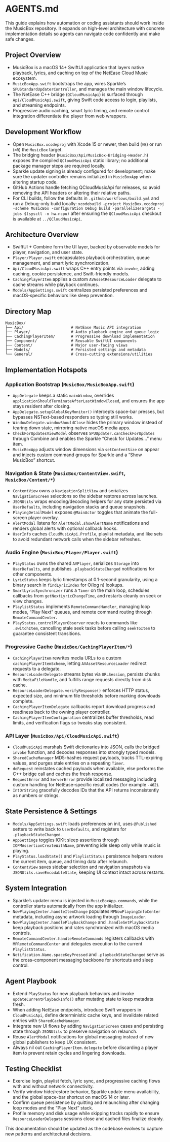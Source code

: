 # AGENTS.md

This guide explains how automation or coding assistants should work inside the MusicBox repository. It expands on high-level architecture with concrete implementation details so agents can navigate code confidently and make safe changes.

## Project Overview
- MusicBox is a macOS 14+ SwiftUI application that layers native playback, lyrics, and caching on top of the NetEase Cloud Music ecosystem.
- `MusicBoxApp.swift` bootstraps the app, wires Sparkle’s `SPUStandardUpdaterController`, and manages the main window lifecycle.
- The NetEase C++ bridge (`QCloudMusicApi`) is surfaced through `Api/CloudMusicApi.swift`, giving Swift code access to login, playlists, and streaming endpoints.
- Progressive audio caching, smart lyric timing, and remote control integration differentiate the player from web wrappers.

## Development Workflow
- Open `MusicBox.xcodeproj` with Xcode 15 or newer, then build (`⌘B`) or run (`⌘R`) the `MusicBox` target.
- The bridging header (`MusicBox/Api/MusicBox-Bridging-Header.h`) exposes the compiled `QCloudMusicApi` static library; no additional package manager steps are required locally.
- Sparkle update signing is already configured for development; make sure the updater controller remains initialized in `MusicBoxApp` when altering startup code.
- GitHub Actions handle fetching QCloudMusicApi for releases, so avoid removing the API headers or altering their relative paths.
- For CLI builds, follow the defaults in `.github/workflows/build.yml` and run a Debug-only build locally: `xcodebuild -project MusicBox.xcodeproj -scheme MusicBox -configuration Debug build -parallelizeTargets -jobs $(sysctl -n hw.ncpu)` after ensuring the `QCloudMusicApi` checkout is available at `../QCloudMusicApi`.

## Architecture Overview
- SwiftUI + Combine form the UI layer, backed by observable models for player, navigation, and user state.
- `Player/Player.swift` encapsulates playback orchestration, queue management, and smart lyric synchronization.
- `Api/CloudMusicApi.swift` wraps C++ entry points via `invoke`, adding caching, cookie persistence, and Swift-friendly models.
- `CachingPlayerItem` applies a custom `AVAssetResourceLoader` delegate to cache streams while playback continues.
- `Models/AppSettings.swift` centralizes persisted preferences and macOS-specific behaviors like sleep prevention.

## Directory Map
```
MusicBox/
├── Api/                     # NetEase Music API integration
├── Player/                  # Audio playback engine and queue logic
├── CachingPlayerItem/       # Progressive download implementation
├── Component/               # Reusable SwiftUI components
├── Content/                 # Major user-facing views
├── Models/                  # Persisted settings and metadata
└── General/                 # Cross-cutting extensions/utilities
```

## Implementation Hotspots

### Application Bootstrap (`MusicBox/MusicBoxApp.swift`)
- `AppDelegate` keeps a static `mainWindow`, overrides `applicationShouldTerminateAfterLastWindowClosed`, and ensures the app stays resident after closing.
- `AppDelegate.setupGlobalKeyMonitor()` intercepts space-bar presses, but bypasses NSText-based responders so typing still works.
- `WindowDelegate.windowShouldClose` hides the primary window instead of tearing down state, mirroring native macOS media apps.
- `CheckForUpdatesViewModel` observes `SPUUpdater.canCheckForUpdates` through Combine and enables the Sparkle “Check for Updates…” menu item.
- `MusicBoxApp` adjusts window dimensions via `setContentSize` on appear and injects custom command groups for Sparkle and a “Show MusicBox” shortcut.

### Navigation & State (`MusicBox/ContentView.swift`, `MusicBox/Content/*`)
- `ContentView` owns a `NavigationSplitView` and serializes `NavigationScreen` selections so the sidebar restores across launches.
- `JSONUtils` wraps encoding/decoding helpers for any state persisted via `UserDefaults`, including navigation stacks and queue snapshots.
- `PlayingDetailModel` exposes `@MainActor` toggles that animate the full-screen player overlay.
- `AlertModal` listens for `AlertModal.showAlertName` notifications and renders global alerts with optional callback hooks.
- `UserInfo` caches `CloudMusicApi.Profile`, playlist metadata, and like sets to avoid redundant network calls when the sidebar refreshes.

### Audio Engine (`MusicBox/Player/Player.swift`)
- `PlayStatus` owns the shared `AVPlayer`, serializes `Storage` into `UserDefaults`, and publishes `.playbackStateChanged` notifications for other components.
- `LyricStatus` keeps lyric timestamps at 0.1-second granularity, using a binary search in `findLyricIndex` for O(log n) lookups.
- `SmartLyricSynchronizer` runs a `Timer` on the main loop, schedules callbacks from `getNextLyricChangeTime`, and restarts cleanly on seek or view changes.
- `PlaylistStatus` implements `RemoteCommandHandler`, managing loop modes, “Play Next” queues, and remote command routing through `RemoteCommandCenter`.
- `PlayStatus.controlPlayerObserver` reacts to commands like `.switchItem`, cancelling stale seek tasks before calling `seekToItem` to guarantee consistent transitions.

### Progressive Cache (`MusicBox/CachingPlayerItem/*`)
- `CachingPlayerItem` rewrites media URLs to a custom `cachingPlayerItemScheme`, letting `AVAssetResourceLoader` redirect requests to a delegate.
- `ResourceLoaderDelegate` streams bytes via `URLSession`, persists chunks with `MediaFileHandle`, and fulfills range requests directly from disk cache.
- `ResourceLoaderDelegate.verifyResponse()` enforces HTTP status, expected size, and minimum file thresholds before marking downloads complete.
- `CachingPlayerItemDelegate` callbacks report download progress and readiness back to the owning player controller.
- `CachingPlayerItemConfiguration` centralizes buffer thresholds, read limits, and verification flags so tweaks stay consistent.

### API Layer (`MusicBox/Api/CloudMusicApi.swift`)
- `CloudMusicApi` marshals Swift dictionaries into JSON, calls the bridged `invoke` function, and decodes responses into strongly typed models.
- `SharedCacheManager` MD5-hashes request payloads, tracks TTL-expiring values, and purges stale entries on a repeating `Timer`.
- `doRequest` reinstates cached payloads when available, else performs the C++ bridge call and caches the fresh response.
- `RequestError` and `ServerError` provide localized messaging including custom handling for NetEase-specific result codes (for example `-462`).
- `IntOrString` gracefully decodes IDs that the API returns inconsistently as numbers or strings.

## State Persistence & Settings
- `Models/AppSettings.swift` loads preferences on init, uses `@Published` setters to write back to `UserDefaults`, and registers for `.playbackStateChanged`.
- `AppSettings` toggles IOKit sleep assertions through `IOPMAssertionCreateWithName`, preventing idle sleep only while music is playing.
- `PlayStatus.loadState()` and `PlaylistStatus` persistence helpers restore the current item, queue, and timing data after relaunch.
- `ContentView` saves sidebar selection and navigation snapshots via `JSONUtils.saveEncodableState`, keeping UI context intact across restarts.

## System Integration
- Sparkle’s updater menu is injected in `MusicBoxApp.commands`, while the controller starts automatically from the app initializer.
- `NowPlayingCenter.handleItemChange` populates `MPNowPlayingInfoCenter` metadata, including async artwork loading through `ImageLoader`.
- `NowPlayingCenter.handlePlaybackChange` and `.handleSetPlaybackState` keep playback positions and rates synchronized with macOS media controls.
- `RemoteCommandCenter.handleRemoteCommands` registers callbacks with `MPRemoteCommandCenter` and delegates execution to the current `PlaylistStatus`.
- `Notification.Name.spaceKeyPressed` and `.playbackStateChanged` serve as the cross-component messaging backbone for shortcuts and sleep control.

## Agent Playbook
- Extend `PlayStatus` for new playback behaviors and invoke `updateCurrentPlaybackInfo()` after mutating state to keep metadata fresh.
- When adding NetEase endpoints, introduce Swift wrappers in `CloudMusicApi`, define deterministic cache keys, and invalidate related entries with `SharedCacheManager`.
- Integrate new UI flows by adding `NavigationScreen` cases and persisting state through `JSONUtils` to preserve navigation on relaunch.
- Reuse `AlertModal` notifications for global messaging instead of new global publishers to keep UX consistent.
- Always nil out `CachingPlayerItem.delegate` before discarding a player item to prevent retain cycles and lingering downloads.

## Testing Checklist
- Exercise login, playlist fetch, lyric sync, and progressive caching flows with and without network connectivity.
- Verify window hide/restore behavior, Sparkle update menu availability, and the global space-bar shortcut on macOS 14 or later.
- Confirm queue persistence by quitting and relaunching after changing loop modes and the “Play Next” stack.
- Profile memory and disk usage while skipping tracks rapidly to ensure `ResourceLoaderDelegate` sessions close and cached files finalize cleanly.

This documentation should be updated as the codebase evolves to capture new patterns and architectural decisions.
